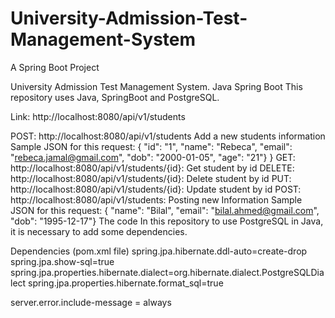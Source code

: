 # University-Admission-Test-Management-System
A Spring Boot Project

University Admission Test Management System.  Java Spring Boot
This repository uses Java, SpringBoot and PostgreSQL.

Link: http://localhost:8080/api/v1/students

POST: http://localhost:8080/api/v1/students Add a new students information
Sample JSON for this request: { "id": "1", "name": "Rebeca", "email": "rebeca.jamal@gmail.com", "dob": "2000-01-05", "age": "21"} }
GET: http://localhost:8080/api/v1/students/{id}: Get student by id
DELETE: http://localhost:8080/api/v1/students/{id}: Delete student by id
PUT: http://localhost:8080/api/v1/students/{id}: Update student by id
POST: http://localhost:8080/api/v1/students: Posting new Information
Sample JSON for this request: { "name": "Bilal", "email": "bilal.ahmed@gmail.com", "dob": "1995-12-17"}
The code
In this repository to use PostgreSQL in Java, it is necessary to add some dependencies.

Dependencies (pom.xml file)
spring.jpa.hibernate.ddl-auto=create-drop
spring.jpa.show-sql=true
spring.jpa.properties.hibernate.dialect=org.hibernate.dialect.PostgreSQLDialect
spring.jpa.properties.hibernate.format_sql=true

server.error.include-message = always
